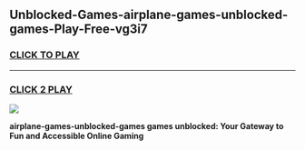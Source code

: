 
## Unblocked-Games-airplane-games-unblocked-games-Play-Free-vg3i7
<h3>
<a href="https://premium76.site?title=airplane-games-unblocked-games&ref=23A">CLICK TO PLAY</a></h3>
<hr>

<h3>
<a href="https://premium76.site?title=airplane-games-unblocked-games&ref=23A">CLICK 2 PLAY</a>
  
</h3>

<a href="https://premium76.site?title=airplane-games-unblocked-games&ref=23A"><img src="https://clearcache.store/games.png"></a>


**airplane-games-unblocked-games games unblocked: Your Gateway to Fun and Accessible Online Gaming**

